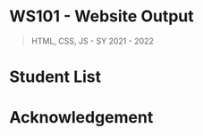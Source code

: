 <h1>WS101 - Website Output</h1>
<blockquote>HTML, CSS, JS - SY 2021 - 2022</blockquote>
<h1>Student List</h1>
<h1>Acknowledgement</h1>
